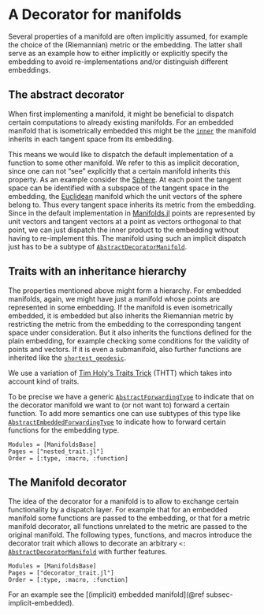 # A Decorator for manifolds

Several properties of a manifold are often implicitly assumed, for example the choice of the (Riemannian) metric or the embedding. The latter shall serve as an example how to either implicitly or explicitly specify the embedding to avoid re-implementations and/or distinguish different embeddings.

## The abstract decorator

When first implementing a manifold, it might be beneficial to dispatch certain computations to already existing manifolds.
For an embedded manifold that is isometrically embedded this might be the [`inner`](@ref) the manifold inherits in each tangent space from its embedding.

This means we would like to dispatch the default implementation of a function to some other manifold.
We refer to this as implicit decoration, since one can not “see” explicitly that a certain manifold inherits this property.
As an example consider the [Sphere](https://juliamanifolds.github.io/Manifolds.jl/latest/manifolds/sphere.html). At each point the tangent space can be identified with a subspace of the tangent space in the embedding, the [Euclidean](https://juliamanifolds.github.io/Manifolds.jl/latest/manifolds/euclidean.html) manifold which the unit vectors of the sphere belong to. Thus every tangent space inherits its metric from the embedding.
Since in the default implementation in [Manifolds.jl](https://juliamanifolds.github.io/Manifolds.jl/stable/) points are represented by unit vectors and tangent vectors at a point as vectors orthogonal to that point, we can just dispatch the inner product to the embedding without having to re-implement this.
The manifold using such an implicit dispatch just has to be a subtype of [`AbstractDecoratorManifold`](@ref).

## Traits with an inheritance hierarchy

The properties mentioned above might form a hierarchy.
For embedded manifolds, again, we might have just a manifold whose points are represented in some embedding.
If the manifold is even isometrically embedded, it is embedded but also inherits the Riemannian metric by restricting the metric from the embedding to the corresponding tangent space under consideration.
But it also inherits the functions defined for the plain embedding, for example checking some conditions for the validity of points and vectors.
If it is even a submanifold, also further functions are inherited like the [`shortest_geodesic`](@ref).

We use a variation of [Tim Holy's Traits Trick](https://github.com/JuliaLang/julia/issues/2345#issuecomment-54537633) (THTT) which takes into account kind of traits.

To be precise we have a generic [`AbstractForwardingType`](@ref) to indicate that on the decorator manifold
we want to (or not want to) forward a certain function.
To add more semantics one can use subtypes of this type like [`AbstractEmbeddedForwardingType`](@ref) to indicate how to forward certain functions for the embedding type.

```@autodocs
Modules = [ManifoldsBase]
Pages = ["nested_trait.jl"]
Order = [:type, :macro, :function]
```

## The Manifold decorator

The idea of the decorator for a manifold is to allow to exchange certain functionality by
a dispatch layer. For example that for an embedded manifold some functions are passed to the embedding,
or that for a metric manifold decorator, all functions unrelated to the metric are passed to the original manifold. The following types, functions, and macros introduce the decorator trait which allows to decorate an arbitrary `<: `[`AbstractDecoratorManifold`](@ref) with further features.

```@autodocs
Modules = [ManifoldsBase]
Pages = ["decorator_trait.jl"]
Order = [:type, :macro, :function]
```

For an example see the [(implicit) embedded manifold](@ref subsec-implicit-embedded).